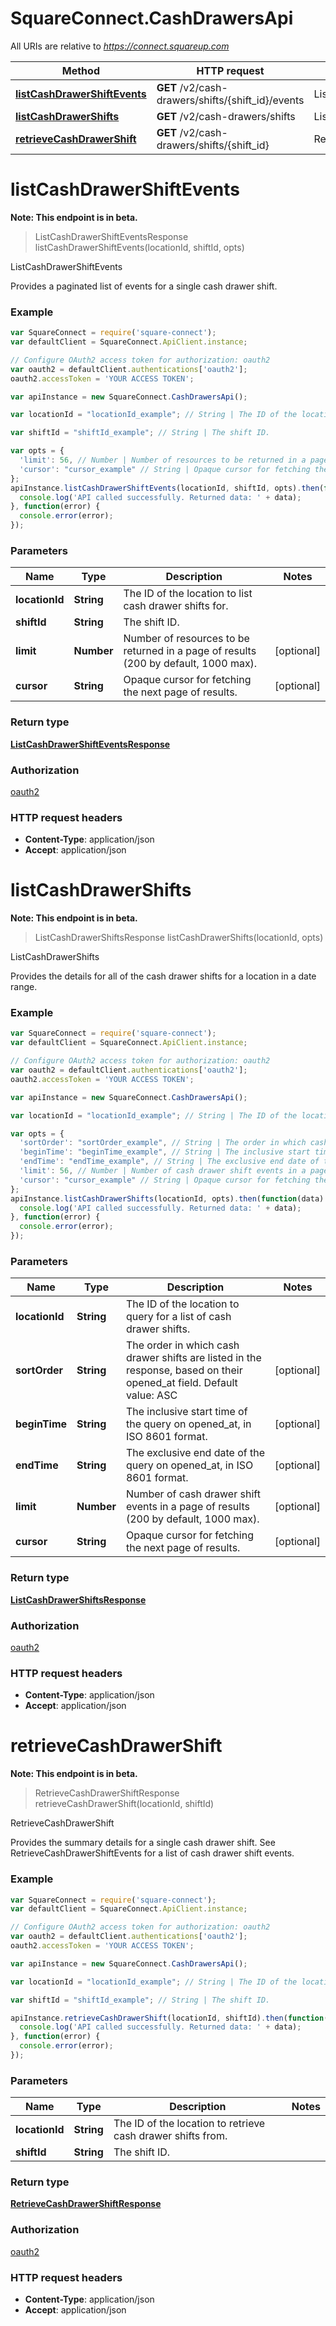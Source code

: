 # SquareConnect.CashDrawersApi

All URIs are relative to *https://connect.squareup.com*

Method | HTTP request | Description
------------- | ------------- | -------------
[**listCashDrawerShiftEvents**](CashDrawersApi.md#listCashDrawerShiftEvents) | **GET** /v2/cash-drawers/shifts/{shift_id}/events | ListCashDrawerShiftEvents
[**listCashDrawerShifts**](CashDrawersApi.md#listCashDrawerShifts) | **GET** /v2/cash-drawers/shifts | ListCashDrawerShifts
[**retrieveCashDrawerShift**](CashDrawersApi.md#retrieveCashDrawerShift) | **GET** /v2/cash-drawers/shifts/{shift_id} | RetrieveCashDrawerShift


<a name="listCashDrawerShiftEvents"></a>
# **listCashDrawerShiftEvents**
**Note: This endpoint is in beta.**
> ListCashDrawerShiftEventsResponse listCashDrawerShiftEvents(locationId, shiftId, opts)

ListCashDrawerShiftEvents

Provides a paginated list of events for a single cash drawer shift.

### Example
```javascript
var SquareConnect = require('square-connect');
var defaultClient = SquareConnect.ApiClient.instance;

// Configure OAuth2 access token for authorization: oauth2
var oauth2 = defaultClient.authentications['oauth2'];
oauth2.accessToken = 'YOUR ACCESS TOKEN';

var apiInstance = new SquareConnect.CashDrawersApi();

var locationId = "locationId_example"; // String | The ID of the location to list cash drawer shifts for.

var shiftId = "shiftId_example"; // String | The shift ID.

var opts = { 
  'limit': 56, // Number | Number of resources to be returned in a page of results (200 by default, 1000 max).
  'cursor': "cursor_example" // String | Opaque cursor for fetching the next page of results.
};
apiInstance.listCashDrawerShiftEvents(locationId, shiftId, opts).then(function(data) {
  console.log('API called successfully. Returned data: ' + data);
}, function(error) {
  console.error(error);
});

```

### Parameters

Name | Type | Description  | Notes
------------- | ------------- | ------------- | -------------
 **locationId** | **String**| The ID of the location to list cash drawer shifts for. | 
 **shiftId** | **String**| The shift ID. | 
 **limit** | **Number**| Number of resources to be returned in a page of results (200 by default, 1000 max). | [optional] 
 **cursor** | **String**| Opaque cursor for fetching the next page of results. | [optional] 

### Return type

[**ListCashDrawerShiftEventsResponse**](ListCashDrawerShiftEventsResponse.md)

### Authorization

[oauth2](../README.md#oauth2)

### HTTP request headers

 - **Content-Type**: application/json
 - **Accept**: application/json

<a name="listCashDrawerShifts"></a>
# **listCashDrawerShifts**
**Note: This endpoint is in beta.**
> ListCashDrawerShiftsResponse listCashDrawerShifts(locationId, opts)

ListCashDrawerShifts

Provides the details for all of the cash drawer shifts for a location in a date range.

### Example
```javascript
var SquareConnect = require('square-connect');
var defaultClient = SquareConnect.ApiClient.instance;

// Configure OAuth2 access token for authorization: oauth2
var oauth2 = defaultClient.authentications['oauth2'];
oauth2.accessToken = 'YOUR ACCESS TOKEN';

var apiInstance = new SquareConnect.CashDrawersApi();

var locationId = "locationId_example"; // String | The ID of the location to query for a list of cash drawer shifts.

var opts = { 
  'sortOrder': "sortOrder_example", // String | The order in which cash drawer shifts are listed in the response, based on their opened_at field. Default value: ASC
  'beginTime': "beginTime_example", // String | The inclusive start time of the query on opened_at, in ISO 8601 format.
  'endTime': "endTime_example", // String | The exclusive end date of the query on opened_at, in ISO 8601 format.
  'limit': 56, // Number | Number of cash drawer shift events in a page of results (200 by default, 1000 max).
  'cursor': "cursor_example" // String | Opaque cursor for fetching the next page of results.
};
apiInstance.listCashDrawerShifts(locationId, opts).then(function(data) {
  console.log('API called successfully. Returned data: ' + data);
}, function(error) {
  console.error(error);
});

```

### Parameters

Name | Type | Description  | Notes
------------- | ------------- | ------------- | -------------
 **locationId** | **String**| The ID of the location to query for a list of cash drawer shifts. | 
 **sortOrder** | **String**| The order in which cash drawer shifts are listed in the response, based on their opened_at field. Default value: ASC | [optional] 
 **beginTime** | **String**| The inclusive start time of the query on opened_at, in ISO 8601 format. | [optional] 
 **endTime** | **String**| The exclusive end date of the query on opened_at, in ISO 8601 format. | [optional] 
 **limit** | **Number**| Number of cash drawer shift events in a page of results (200 by default, 1000 max). | [optional] 
 **cursor** | **String**| Opaque cursor for fetching the next page of results. | [optional] 

### Return type

[**ListCashDrawerShiftsResponse**](ListCashDrawerShiftsResponse.md)

### Authorization

[oauth2](../README.md#oauth2)

### HTTP request headers

 - **Content-Type**: application/json
 - **Accept**: application/json

<a name="retrieveCashDrawerShift"></a>
# **retrieveCashDrawerShift**
**Note: This endpoint is in beta.**
> RetrieveCashDrawerShiftResponse retrieveCashDrawerShift(locationId, shiftId)

RetrieveCashDrawerShift

Provides the summary details for a single cash drawer shift. See RetrieveCashDrawerShiftEvents for a list of cash drawer shift events.

### Example
```javascript
var SquareConnect = require('square-connect');
var defaultClient = SquareConnect.ApiClient.instance;

// Configure OAuth2 access token for authorization: oauth2
var oauth2 = defaultClient.authentications['oauth2'];
oauth2.accessToken = 'YOUR ACCESS TOKEN';

var apiInstance = new SquareConnect.CashDrawersApi();

var locationId = "locationId_example"; // String | The ID of the location to retrieve cash drawer shifts from.

var shiftId = "shiftId_example"; // String | The shift ID.

apiInstance.retrieveCashDrawerShift(locationId, shiftId).then(function(data) {
  console.log('API called successfully. Returned data: ' + data);
}, function(error) {
  console.error(error);
});

```

### Parameters

Name | Type | Description  | Notes
------------- | ------------- | ------------- | -------------
 **locationId** | **String**| The ID of the location to retrieve cash drawer shifts from. | 
 **shiftId** | **String**| The shift ID. | 

### Return type

[**RetrieveCashDrawerShiftResponse**](RetrieveCashDrawerShiftResponse.md)

### Authorization

[oauth2](../README.md#oauth2)

### HTTP request headers

 - **Content-Type**: application/json
 - **Accept**: application/json

